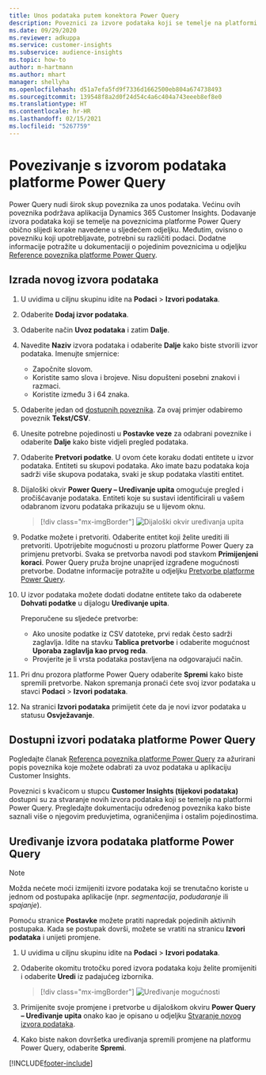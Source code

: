 ```yaml
---
title: Unos podataka putem konektora Power Query
description: Poveznici za izvore podataka koji se temelje na platformi Power Query.
ms.date: 09/29/2020
ms.reviewer: adkuppa
ms.service: customer-insights
ms.subservice: audience-insights
ms.topic: how-to
author: m-hartmann
ms.author: mhart
manager: shellyha
ms.openlocfilehash: d51a7efa5fd9f7336d1662500eb804a674738493
ms.sourcegitcommit: 139548f8a2d0f24d54c4a6c404a743eeeb8ef8e0
ms.translationtype: HT
ms.contentlocale: hr-HR
ms.lasthandoff: 02/15/2021
ms.locfileid: "5267759"
---
```

# <a name="connect-to-a-power-query-data-source"></a>Povezivanje s izvorom podataka platforme Power Query

Power Query nudi širok skup poveznika za unos podataka. Većinu ovih poveznika podržava aplikacija Dynamics 365 Customer Insights. Dodavanje izvora podataka koji se temelje na poveznicima platforme Power Query obično slijedi korake navedene u sljedećem odjeljku. Međutim, ovisno o povezniku koji upotrebljavate, potrebni su različiti podaci. Dodatne informacije potražite u dokumentaciji o pojedinim poveznicima u odjeljku [Reference poveznika platforme Power Query](https://docs.microsoft.com/power-query/connectors/).

## <a name="create-a-new-data-source"></a>Izrada novog izvora podataka

1. U uvidima u ciljnu skupinu idite na **Podaci** > **Izvori podataka**.

1. Odaberite **Dodaj izvor podataka**.

1. Odaberite način **Uvoz podataka** i zatim **Dalje**.

1. Navedite **Naziv** izvora podataka i odaberite **Dalje** kako biste stvorili izvor podataka. Imenujte smjernice: 
   - Započnite slovom.
   - Koristite samo slova i brojeve. Nisu dopušteni posebni znakovi i razmaci.
   - Koristite između 3 i 64 znaka.

1. Odaberite jedan od [dostupnih poveznika](#available-power-query-data-sources). Za ovaj primjer odabiremo poveznik **Tekst/CSV**.

1. Unesite potrebne pojedinosti u **Postavke veze** za odabrani poveznike i odaberite **Dalje** kako biste vidjeli pregled podataka.

1. Odaberite **Pretvori podatke**. U ovom ćete koraku dodati entitete u izvor podataka. Entiteti su skupovi podataka. Ako imate bazu podataka koja sadrži više skupova podataka, svaki je skup podataka vlastiti entitet.

1. Dijaloški okvir **Power Query – Uređivanje upita** omogućuje pregled i pročišćavanje podataka. Entiteti koje su sustavi identificirali u vašem odabranom izvoru podataka prikazuju se u lijevom oknu.

   > [!div class="mx-imgBorder"]
   > ![Dijaloški okvir uređivanja upita](media/data-manager-configure-edit-queries.png "Dijaloški okvir uređivanja upita")

1. Podatke možete i pretvoriti. Odaberite entitet koji želite urediti ili pretvoriti. Upotrijebite mogućnosti u prozoru platforme Power Query za primjenu pretvorbi. Svaka se pretvorba navodi pod stavkom **Primijenjeni koraci**. Power Query pruža brojne unaprijed izgrađene mogućnosti pretvorbe. Dodatne informacije potražite u odjeljku [Pretvorbe platforme Power Query](https://docs.microsoft.com/power-query/power-query-what-is-power-query#transformations).

1. U izvor podataka možete dodati dodatne entitete tako da odaberete **Dohvati podatke** u dijalogu **Uređivanje upita**.

   Preporučene su sljedeće pretvorbe:

   - Ako unosite podatke iz CSV datoteke, prvi redak često sadrži zaglavlja. Idite na stavku **Tablica pretvorbe** i odaberite mogućnost **Uporaba zaglavlja kao prvog reda**.
   - Provjerite je li vrsta podataka postavljena na odgovarajući način.

1. Pri dnu prozora platforme Power Query odaberite **Spremi** kako biste spremili pretvorbe. Nakon spremanja pronaći ćete svoj izvor podataka u stavci **Podaci** > **Izvori podataka**.

1. Na stranici **Izvori podataka** primijetit ćete da je novi izvor podataka u statusu **Osvježavanje**.

## <a name="available-power-query-data-sources"></a>Dostupni izvori podataka platforme Power Query

Pogledajte članak [Referenca poveznika platforme Power Query](https://docs.microsoft.com/power-query/connectors/) za ažurirani popis poveznika koje možete odabrati za uvoz podataka u aplikaciju Customer Insights. 

Poveznici s kvačicom u stupcu **Customer Insights (tijekovi podataka)** dostupni su za stvaranje novih izvora podataka koji se temelje na platformi Power Query. Pregledajte dokumentaciju određenog poveznika kako biste saznali više o njegovim preduvjetima, ograničenjima i ostalim pojedinostima.

## <a name="edit-power-query-data-sources"></a>Uređivanje izvora podataka platforme Power Query

> [!NOTE]
> Možda nećete moći izmijeniti izvore podataka koji se trenutačno koriste u jednom od postupaka aplikacije (npr. *segmentacija*, *podudaranje* ili *spajanje*). 
>
> Pomoću stranice **Postavke** možete pratiti napredak pojedinih aktivnih postupaka. Kada se postupak dovrši, možete se vratiti na stranicu **Izvori podataka** i unijeti promjene.

1. U uvidima u ciljnu skupinu idite na **Podaci** > **Izvori podataka**.

2. Odaberite okomitu trotočku pored izvora podataka koju želite promijeniti i odaberite **Uredi** iz padajućeg izbornika.

   > [!div class="mx-imgBorder"]
   > ![Uređivanje mogućnosti](media/edit-option-data-sources.png "Uređivanje mogućnosti")

3. Primijenite svoje promjene i pretvorbe u dijaloškom okviru **Power Query – Uređivanje upita** onako kao je opisano u odjeljku [Stvaranje novog izvora podataka](#create-a-new-data-source).

4. Kako biste nakon dovršetka uređivanja spremili promjene na platformu Power Query, odaberite **Spremi**.


[!INCLUDE[footer-include](../includes/footer-banner.md)]